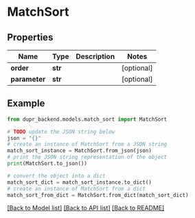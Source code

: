 # MatchSort


## Properties

Name | Type | Description | Notes
------------ | ------------- | ------------- | -------------
**order** | **str** |  | [optional] 
**parameter** | **str** |  | [optional] 

## Example

```python
from dupr_backend.models.match_sort import MatchSort

# TODO update the JSON string below
json = "{}"
# create an instance of MatchSort from a JSON string
match_sort_instance = MatchSort.from_json(json)
# print the JSON string representation of the object
print(MatchSort.to_json())

# convert the object into a dict
match_sort_dict = match_sort_instance.to_dict()
# create an instance of MatchSort from a dict
match_sort_from_dict = MatchSort.from_dict(match_sort_dict)
```
[[Back to Model list]](../README.md#documentation-for-models) [[Back to API list]](../README.md#documentation-for-api-endpoints) [[Back to README]](../README.md)


